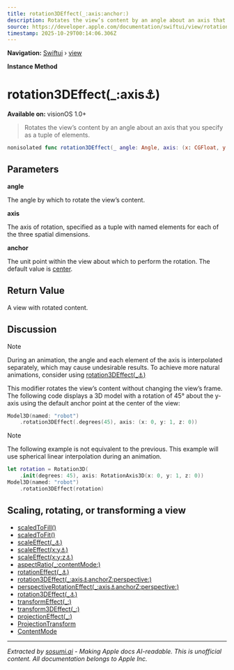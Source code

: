 ```yaml
---
title: rotation3DEffect(_:axis:anchor:)
description: Rotates the view’s content by an angle about an axis that you specify as a tuple of elements.
source: https://developer.apple.com/documentation/swiftui/view/rotation3deffect(_:axis:anchor:)
timestamp: 2025-10-29T00:14:06.306Z
---
```


**Navigation:** [Swiftui](/documentation/swiftui) › [view](/documentation/swiftui/view)

**Instance Method**

# rotation3DEffect(_:axis:anchor:)

**Available on:** visionOS 1.0+

> Rotates the view’s content by an angle about an axis that you specify as a tuple of elements.

```swift
nonisolated func rotation3DEffect(_ angle: Angle, axis: (x: CGFloat, y: CGFloat, z: CGFloat), anchor: UnitPoint3D = .center) -> some View
```

## Parameters

**angle**

The angle by which to rotate the view’s content.



**axis**

The axis of rotation, specified as a tuple with named elements for each of the three spatial dimensions.



**anchor**

The unit point within the view about which to perform the rotation. The default value is [center](/documentation/swiftui/unitpoint3d/center).



## Return Value

A view with rotated content.

## Discussion

> [!NOTE]
> During an animation, the angle and each element of the axis is interpolated separately, which may cause undesirable results. To achieve more natural animations, consider using [rotation3DEffect(_:anchor:)](/documentation/swiftui/view/rotation3deffect(_:anchor:))

This modifier rotates the view’s content without changing the view’s frame. The following code displays a 3D model with a rotation of 45° about the y-axis using the default anchor point at the center of the view:

```swift
Model3D(named: "robot")
    .rotation3DEffect(.degrees(45), axis: (x: 0, y: 1, z: 0))
```

> [!NOTE]
> The following example is not equivalent to the previous. This example will use spherical linear interpolation during an animation.

```swift
let rotation = Rotation3D(
    .init(degrees: 45), axis: RotationAxis3D(x: 0, y: 1, z: 0))
Model3D(named: "robot")
    .rotation3DEffect(rotation)
```

## Scaling, rotating, or transforming a view

- [scaledToFill()](/documentation/swiftui/view/scaledtofill())
- [scaledToFit()](/documentation/swiftui/view/scaledtofit())
- [scaleEffect(_:anchor:)](/documentation/swiftui/view/scaleeffect(_:anchor:))
- [scaleEffect(x:y:anchor:)](/documentation/swiftui/view/scaleeffect(x:y:anchor:))
- [scaleEffect(x:y:z:anchor:)](/documentation/swiftui/view/scaleeffect(x:y:z:anchor:))
- [aspectRatio(_:contentMode:)](/documentation/swiftui/view/aspectratio(_:contentmode:))
- [rotationEffect(_:anchor:)](/documentation/swiftui/view/rotationeffect(_:anchor:))
- [rotation3DEffect(_:axis:anchor:anchorZ:perspective:)](/documentation/swiftui/view/rotation3deffect(_:axis:anchor:anchorz:perspective:))
- [perspectiveRotationEffect(_:axis:anchor:anchorZ:perspective:)](/documentation/swiftui/view/perspectiverotationeffect(_:axis:anchor:anchorz:perspective:))
- [rotation3DEffect(_:anchor:)](/documentation/swiftui/view/rotation3deffect(_:anchor:))
- [transformEffect(_:)](/documentation/swiftui/view/transformeffect(_:))
- [transform3DEffect(_:)](/documentation/swiftui/view/transform3deffect(_:))
- [projectionEffect(_:)](/documentation/swiftui/view/projectioneffect(_:))
- [ProjectionTransform](/documentation/swiftui/projectiontransform)
- [ContentMode](/documentation/swiftui/contentmode)

---

*Extracted by [sosumi.ai](https://sosumi.ai) - Making Apple docs AI-readable.*
*This is unofficial content. All documentation belongs to Apple Inc.*
